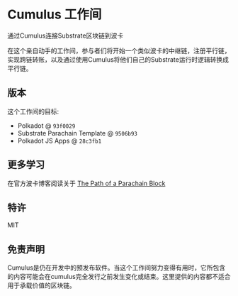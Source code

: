 # Cumulus 工作间

通过Cumulus连接Substrate区块链到波卡

在这个亲自动手的工作间，参与者们将开始一个类似波卡的中继链，注册平行链，实现跨链转账，以及通过使用Cumulus将他们自己的Substrate运行时逻辑转换成平行链。

## 版本

这个工作间的目标:

- Polkadot @ `93f0029`
- Substrate Parachain Template @ `9506b93`
- Polkadot JS Apps @ `28c3fb1`

## 更多学习


在官方波卡博客阅读关于 [The Path of a Parachain Block](https://polkadot.network/the-path-of-a-parachain-block/)

## 特许

MIT

## 免责声明

Cumulus是仍在开发中的预发布软件。当这个工作间努力变得有用时，它所包含的内容可能会在cumulus完全发行之前发生变化或结束。这里提供的内容都不适合用于承载价值的区块链。
